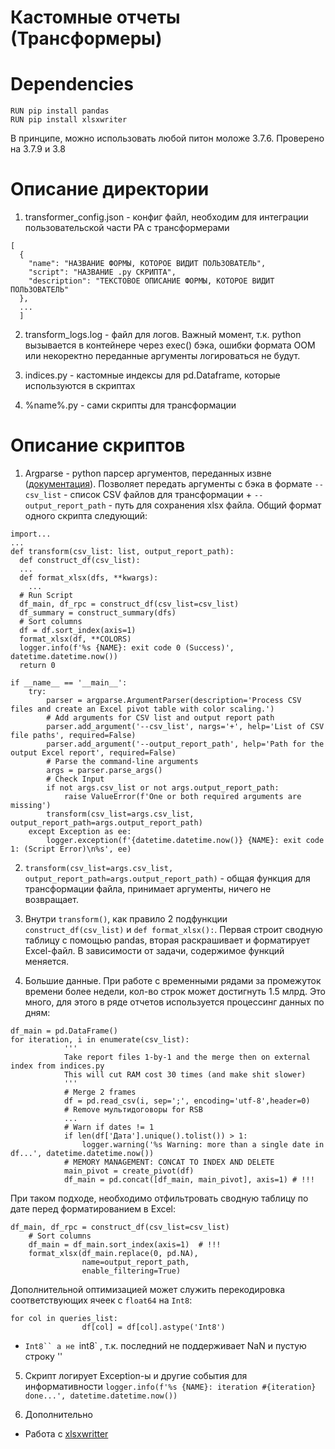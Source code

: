 # Кастомные отчеты (Трансформеры)

# Dependencies
```
RUN pip install pandas
RUN pip install xlsxwriter
```
В принципе, можно использовать любой питон моложе 3.7.6. Проверено на 3.7.9 и 3.8

# Описание директории
1. transformer_config.json - конфиг файл, необходим для интеграции пользовательской части РА с трансформерами
```
[
  {
    "name": "НАЗВАНИЕ ФОРМЫ, КОТОРОЕ ВИДИТ ПОЛЬЗОВАТЕЛЬ",
    "script": "НАЗВАНИЕ .py СКРИПТА",
    "description": "ТЕКСТОВОЕ ОПИСАНИЕ ФОРМЫ, КОТОРОЕ ВИДИТ ПОЛЬЗОВАТЕЛЬ"
  },
  ...
  ]
```
2. transform_logs.log - файл для логов. Важный момент, т.к. python вызывается в контейнере через exec() бэка, ошибки формата ООМ или некоректно переданные аргументы логироваться не будут.

3. indices.py - кастомные индексы для pd.Dataframe, которые используются в скриптах

4. %name%.py - сами скрипты для трансформации

# Описание скриптов

1. Argparse - python парсер аргументов, переданных извне ([документация](https://docs.python.org/3/library/argparse.html)). Позволяет передать аргументы с бэка в формате `--csv_list` - список CSV файлов для трансформации + `--output_report_path` - путь для сохранения xlsx файла. Общий формат одного скрипта следующий:
```
import...
...
def transform(csv_list: list, output_report_path):
  def construct_df(csv_list):
  ...
  def format_xlsx(dfs, **kwargs):
    ...
  # Run Script
  df_main, df_rpc = construct_df(csv_list=csv_list)
  df_summary = construct_summary(dfs)
  # Sort columns
  df = df.sort_index(axis=1)
  format_xlsx(df, **COLORS)
  logger.info(f'%s {NAME}: exit code 0 (Success)', datetime.datetime.now())
  return 0

if __name__ == '__main__':
    try:
        parser = argparse.ArgumentParser(description='Process CSV files and create an Excel pivot table with color scaling.')
        # Add arguments for CSV list and output report path
        parser.add_argument('--csv_list', nargs='+', help='List of CSV file paths', required=False)
        parser.add_argument('--output_report_path', help='Path for the output Excel report', required=False)
        # Parse the command-line arguments
        args = parser.parse_args()
        # Check Input
        if not args.csv_list or not args.output_report_path:
            raise ValueError(f'One or both required arguments are missing')
        transform(csv_list=args.csv_list, output_report_path=args.output_report_path)
    except Exception as ee:
        logger.exception(f'{datetime.datetime.now()} {NAME}: exit code 1: (Script Error)\n%s', ee)

```

2. `transform(csv_list=args.csv_list, output_report_path=args.output_report_path)` - общая функция для трансформации файла, принимает аргументы, ничего не возвращает.

3. Внутри `transform()`, как правило 2 подфункции `construct_df(csv_list)` и `def format_xlsx():`. Первая строит сводную таблицу с помощью pandas, вторая раскрашивает и форматирует Excel-файл. В зависимости от задачи, содержимое функций меняется.

4. Большие данные. При работе с временными рядами за промежуток времени более недели, кол-во строк может достигнуть 1.5 млрд. Это много, для этого в ряде отчетов используется процессинг данных по дням:
```
df_main = pd.DataFrame()
for iteration, i in enumerate(csv_list):
            '''
            Take report files 1-by-1 and the merge then on external index from indices.py
            This will cut RAM cost 30 times (and make shit slower)
            '''
            # Merge 2 frames
            df = pd.read_csv(i, sep=';', encoding='utf-8',header=0)
            # Remove мультидоговоры for RSB
            ...
            # Warn if dates != 1
            if len(df['Дата'].unique().tolist()) > 1:
                logger.warning('%s Warning: more than a single date in df...', datetime.datetime.now())
            # MEMORY MANAGEMENT: CONCAT TO INDEX AND DELETE
            main_pivot = create_pivot(df)
            df_main = pd.concat([df_main, main_pivot], axis=1) # !!!
```
При таком подходе, необходимо отфильтровать сводную таблицу по дате перед форматированием в Excel:
```
df_main, df_rpc = construct_df(csv_list=csv_list)
    # Sort columns
    df_main = df_main.sort_index(axis=1)  # !!!
    format_xlsx(df_main.replace(0, pd.NA),
                name=output_report_path,
                enable_filtering=True)
```
Дополнительной оптимизацией может служить перекодировка соответствующих ячеек с `float64` на `Int8`:
```
for col in queries_list:
                df[col] = df[col].astype('Int8')
```
- `Int8`` а не `int8` , т.к. последний не поддерживает NaN и пустую строку ''

5. Скрипт логирует Exception-ы и другие события для информативности `logger.info(f'%s {NAME}: iteration #{iteration} done...', datetime.datetime.now())`

6. Дополнительно

- Работа с [xlsxwritter](https://xlsxwriter.readthedocs.io/index.html)
